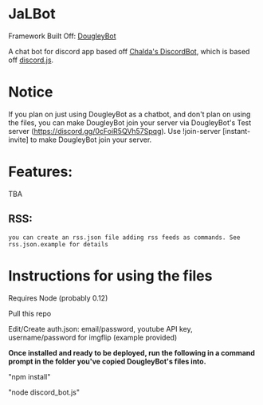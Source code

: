 # JaLBot

Framework Built Off: <a href="https://github.com/SteamingMutt/DougleyBot">DougleyBot</a>

A chat bot for discord app based off <a href="https://github.com/chalda/DiscordBot/">Chalda's DiscordBot</a>, which is based off <a href="https://github.com/hydrabolt/discord.js/">discord.js</a>.

# Notice
If you plan on just using DougleyBot as a chatbot, and don't plan on using the files, you can make DougleyBot join your server via DougleyBot's Test server (https://discord.gg/0cFoiR5QVh57Spqg). Use !join-server [instant-invite] to make DougleyBot join your server.

# Features:
TBA

## RSS:
    you can create an rss.json file adding rss feeds as commands. See rss.json.example for details

# Instructions for using the files

Requires Node (probably 0.12)

Pull this repo

Edit/Create auth.json: email/password, youtube API key, username/password for imgflip (example provided)


<strong>Once installed and ready to be deployed, run the following in a command prompt in the folder you've copied DougleyBot's files into.</strong>


"npm install"

"node discord_bot.js"
